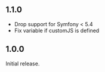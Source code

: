 1.1.0
-----

* Drop support for Symfony < 5.4
* Fix variable if customJS is defined

1.0.0
-----

Initial release.
